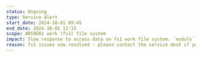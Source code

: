 ```yaml
---
status: Ongoing
type: Service Alert
start_date: 2024-10-01 09:45
end_date: 2024-10-01 12:15
scope: ARCHER2 work (fs1) file system 
impact: Slow response to access data on fs1 work file system. `module` commands show slow response.  <br> New work was stopped, but is now being started once more (11.45).
reason: fs1 issues now resolved - please contact the service desk if you see any further problems.
---
```

